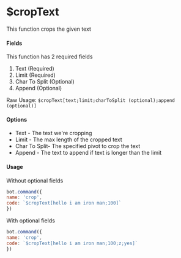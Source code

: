 # $cropText

This function crops the given text

#### Fields

This function has 2 required fields

1. Text \(Required\)
2. Limit \(Required\)
3. Char To Split \(Optional\)
4. Append \(Optional\)

Raw Usage: `$cropText[text;limit;charToSplit (optional);append (optional)]`

#### Options

* Text - The text we're cropping
* Limit - The max length of the cropped text
* Char To Split-  The specified pivot to crop the text
* Append - The text to append if text is longer than the limit

#### Usage

Without optional fields

```javascript
bot.command({
name: 'crop',
code: `$cropText[hello i am iron man;100]`
})
```

With optional fields

```javascript
bot.command({
name: 'crop',
code: `$cropText[hello i am iron man;100;z;yes]`
})
```

